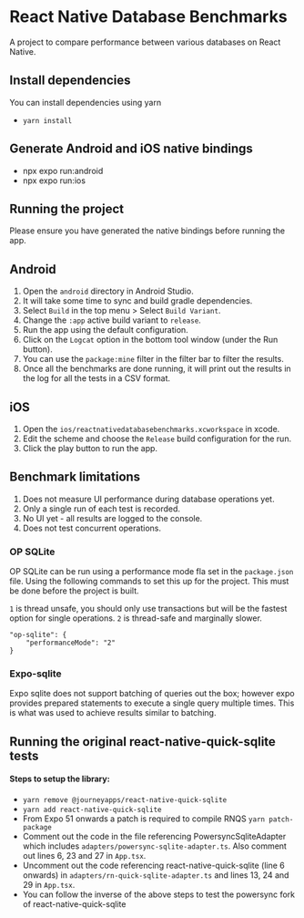 # React Native Database Benchmarks

A project to compare performance between various databases on React Native.

## Install dependencies

You can install dependencies using yarn

- `yarn install`

## Generate Android and iOS native bindings

- npx expo run:android
- npx expo run:ios

## Running the project

Please ensure you have generated the native bindings before running the app.

## Android

1. Open the `android` directory in Android Studio.
2. It will take some time to sync and build gradle dependencies.
3. Select `Build` in the top menu > Select `Build Variant`.
4. Change the `:app` active build variant to `release`.
5. Run the app using the default configuration.
6. Click on the `Logcat` option in the bottom tool window (under the Run button).
7. You can use the `package:mine` filter in the filter bar to filter the results.
8. Once all the benchmarks are done running, it will print out the results in the log for all the tests in a CSV format.

## iOS

1. Open the `ios/reactnativedatabasebenchmarks.xcworkspace` in xcode.
2. Edit the scheme and choose the `Release` build configuration for the run.
3. Click the play button to run the app.

## Benchmark limitations

1. Does not measure UI performance during database operations yet.
2. Only a single run of each test is recorded.
3. No UI yet - all results are logged to the console.
4. Does not test concurrent operations.

### OP SQLite

OP SQLite can be run using a performance mode fla set in the `package.json` file. Using the following commands to set this up for the project. This must be done before the project is built.

`1` is thread unsafe, you should only use transactions but will be the fastest option for single operations. `2` is thread-safe and marginally slower.

```
"op-sqlite": {
    "performanceMode": "2"
}
```

### Expo-sqlite

Expo sqlite does not support batching of queries out the box; however expo provides prepared statements to execute a single query multiple times. This is what was used to achieve results similar to batching.

## Running the original react-native-quick-sqlite tests

#### Steps to setup the library:

- `yarn remove @journeyapps/react-native-quick-sqlite`
- `yarn add react-native-quick-sqlite`
- From Expo 51 onwards a patch is required to compile RNQS `yarn patch-package`
- Comment out the code in the file referencing PowersyncSqliteAdapter which includes `adapters/powersync-sqlite-adapter.ts`. Also comment out lines 6, 23 and 27 in `App.tsx`.
- Uncomment out the code referencing react-native-quick-sqlite (line 6 onwards) in `adapters/rn-quick-sqlite-adapter.ts` and lines 13, 24 and 29 in `App.tsx`.
- You can follow the inverse of the above steps to test the powersync fork of react-native-quick-sqlite
